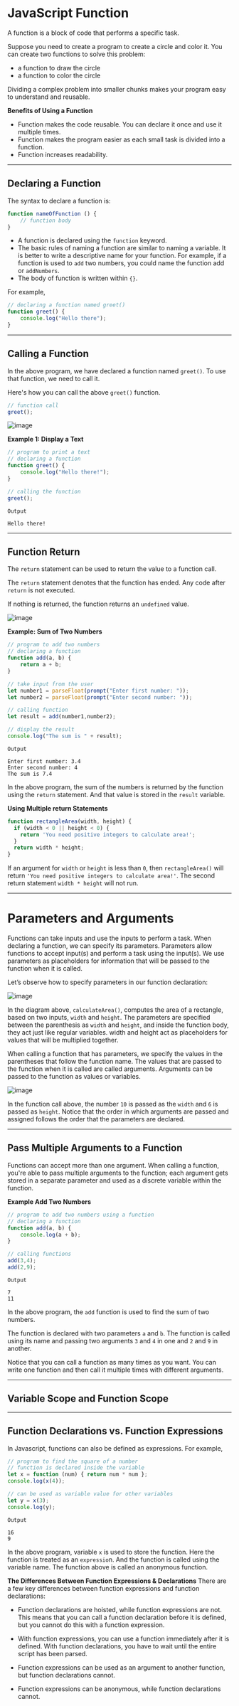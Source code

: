 # JavaScript Function
A function is a block of code that performs a specific task.

Suppose you need to create a program to create a circle and color it. You can create two functions to solve this problem:

* a function to draw the circle
* a function to color the circle

Dividing a complex problem into smaller chunks makes your program easy to understand and reusable.

**Benefits of Using a Function**

* Function makes the code reusable. You can declare it once and use it multiple times.
* Function makes the program easier as each small task is divided into a function.
* Function increases readability.

***

## Declaring a Function
The syntax to declare a function is:

```js
function nameOfFunction () {
    // function body   
}
```

* A function is declared using the ```function``` keyword.
* The basic rules of naming a function are similar to naming a variable. It is better to write a descriptive name for your function. For example, if a function is used to ```add``` two numbers, you could name the function add or ```addNumbers```.
* The body of function is written within ```{}```.

For example,

```js
// declaring a function named greet()
function greet() {
    console.log("Hello there");
}
```

***

## Calling a Function
In the above program, we have declared a function named ```greet()```. To use that function, we need to call it.

Here's how you can call the above ```greet()``` function.

```js
// function call
greet();
```

![image](https://user-images.githubusercontent.com/25232528/187720041-c08edb5f-f100-4cd1-92bd-089e362417fa.png)



**Example 1: Display a Text**

```js
// program to print a text
// declaring a function
function greet() {
    console.log("Hello there!");
}

// calling the function
greet();
```

```
Output

Hello there!
```

***

## Function Return
The ```return``` statement can be used to return the value to a function call.

The ```return``` statement denotes that the function has ended. Any code after ```return``` is not executed.

If nothing is returned, the function returns an ```undefined``` value.

![image](https://user-images.githubusercontent.com/25232528/187729002-5e5f94c9-ed70-4aae-9b5b-c9ae4ca9d8e9.png)

**Example: Sum of Two Numbers**

```js
// program to add two numbers
// declaring a function
function add(a, b) {
    return a + b;
}

// take input from the user
let number1 = parseFloat(prompt("Enter first number: "));
let number2 = parseFloat(prompt("Enter second number: "));

// calling function
let result = add(number1,number2);

// display the result
console.log("The sum is " + result);
```
```
Output

Enter first number: 3.4
Enter second number: 4
The sum is 7.4
```

In the above program, the sum of the numbers is returned by the function using the ```return``` statement. And that value is stored in the ```result``` variable.


**Using Multiple return Statements**

```js
function rectangleArea(width, height) {
  if (width < 0 || height < 0) {
    return 'You need positive integers to calculate area!';
  }
  return width * height;
}
```

If an argument for ```width``` or ```height``` is less than ```0```, then ```rectangleArea()``` will return ```'You need positive integers to calculate area!'```. The second return statement ```width * height``` will not run.

***

# Parameters and Arguments
Functions can take inputs and use the inputs to perform a task. When declaring a function, we can specify its parameters. Parameters allow functions to accept input(s) and perform a task using the input(s). We use parameters as placeholders for information that will be passed to the function when it is called.

Let’s observe how to specify parameters in our function declaration:

![image](https://user-images.githubusercontent.com/25232528/187763707-f9f2ded7-fab6-4e97-9d98-f5a7669811c9.png)

In the diagram above, ```calculateArea()```, computes the area of a rectangle, based on two inputs, ```width``` and ```height```. The parameters are specified between the parenthesis as ```width``` and ```height```, and inside the function body, they act just like regular variables. width and height act as placeholders for values that will be multiplied together.

When calling a function that has parameters, we specify the values in the parentheses that follow the function name. The values that are passed to the function when it is called are called arguments. Arguments can be passed to the function as values or variables.

![image](https://user-images.githubusercontent.com/25232528/187764058-e412f25e-29e0-4599-8329-12426136545e.png)

In the function call above, the number ```10``` is passed as the ```width``` and ```6``` is passed as ```height```. Notice that the order in which arguments are passed and assigned follows the order that the parameters are declared.

***

## Pass Multiple Arguments to a Function
Functions can accept more than one argument. When calling a function, you're able to pass multiple arguments to the function; each argument gets stored in a separate parameter and used as a discrete variable within the function.

**Example Add Two Numbers**

```js
// program to add two numbers using a function
// declaring a function
function add(a, b) {
    console.log(a + b);
}

// calling functions
add(3,4);
add(2,9);
```

```
Output

7
11
```

In the above program, the ```add``` function is used to find the sum of two numbers.

The function is declared with two parameters ```a``` and ```b```.
The function is called using its name and passing two arguments ```3``` and ```4``` in one and ```2``` and ```9``` in another.

Notice that you can call a function as many times as you want. You can write one function and then call it multiple times with different arguments.

***

## Variable Scope and Function Scope

***

## Function Declarations vs. Function Expressions
In Javascript, functions can also be defined as expressions. For example,

```js
// program to find the square of a number
// function is declared inside the variable
let x = function (num) { return num * num };
console.log(x(4));

// can be used as variable value for other variables
let y = x(3);
console.log(y);
```

```
Output

16
9
```

In the above program, variable ```x``` is used to store the function. Here the function is treated as an ```expressio```n. And the function is called using the variable name. The function above is called an anonymous function.

**The Differences Between Function Expressions & Declarations**
There are a few key differences between function expressions and function declarations:

* Function declarations are hoisted, while function expressions are not. This means that you can call a function declaration before it is defined, but you cannot do this with a function expression.

* With function expressions, you can use a function immediately after it is defined. With function declarations, you have to wait until the entire script has been parsed.

* Function expressions can be used as an argument to another function, but function declarations cannot.

* Function expressions can be anonymous, while function declarations cannot.
